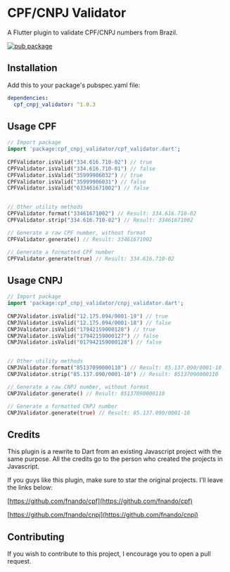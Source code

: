 
# CPF/CNPJ Validator 
  
A Flutter plugin to validate CPF/CNPJ numbers from Brazil.  

[![pub package](https://img.shields.io/pub/v/cpf_cnpj_validator.svg)](https://pub.dartlang.org/packages/cpf_cnpj_validator)
  
## Installation  
Add this to your package's pubspec.yaml file:

```yaml
dependencies:
  cpf_cnpj_validator: ^1.0.3
```
  
## Usage CPF  
  
``` dart  
// Import package  
import 'package:cpf_cnpj_validator/cpf_validator.dart';  
  
CPFValidator.isValid("334.616.710-02") // true
CPFValidator.isValid("334.616.710-01") // false
CPFValidator.isValid("35999906032") // true
CPFValidator.isValid("35999906031") // false
CPFValidator.isValid("033461671002") // false


// Other utility methods
CPFValidator.format("33461671002") // Result: 334.616.710-02
CPFValidator.strip("334.616.710-02") // Result: 33461671002

// Generate a raw CPF number, without format
CPFValidator.generate() // Result: 33461671002

// Generate a formatted CPF number
CPFValidator.generate(true) // Result: 334.616.710-02 
```  

## Usage CNPJ  
  
``` dart  
// Import package  
import 'package:cpf_cnpj_validator/cnpj_validator.dart';  
  
CNPJValidator.isValid("12.175.094/0001-19") // true
CNPJValidator.isValid("12.175.094/0001-18") // false
CNPJValidator.isValid("17942159000128") // true
CNPJValidator.isValid("17942159000127") // false
CNPJValidator.isValid("017942159000128") // false


// Other utility methods
CNPJValidator.format("85137090000110") // Result: 85.137.090/0001-10
CNPJValidator.strip("85.137.090/0001-10") // Result: 85137090000110

// Generate a raw CNPJ number, without format
CNPJValidator.generate() // Result: 85137090000110

// Generate a formatted CNPJ number
CNPJValidator.generate(true) // Result: 85.137.090/0001-10 
```  

## Credits

This plugin is a rewrite to Dart from an existing Javascript project with the same purpose.
All the credits go to the person who created the projects in Javascript.

If you guys like this plugin, make sure to star the original projects. I'll leave the links below:

[https://github.com/fnando/cpf](https://github.com/fnando/cpf)

[https://github.com/fnando/cnpj](https://github.com/fnando/cnpj)

## Contributing

If you wish to contribute to this project, I encourage you to open a pull request.